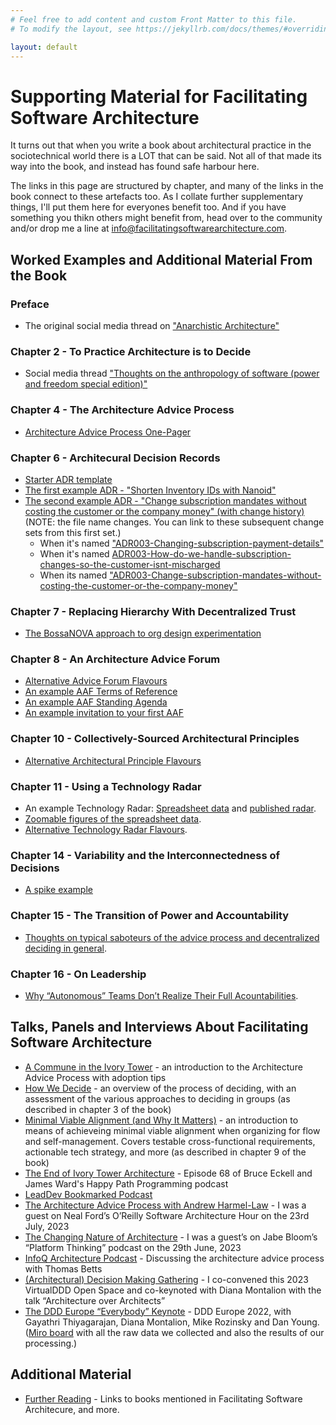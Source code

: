 ```yaml
---
# Feel free to add content and custom Front Matter to this file.
# To modify the layout, see https://jekyllrb.com/docs/themes/#overriding-theme-defaults

layout: default
---
```

# Supporting Material for Facilitating Software Architecture
It turns out that when you write a book about architectural practice in the sociotechnical world there is a LOT that can be said. Not all of that made its way into the book, and instead has found safe harbour here. 

The links in this page are structured by chapter, and many of the links in the book connect to these artefacts too. As I collate further supplementary things, I'll put them here for everyones benefit too. And if you have something you thikn others might benefit from, head over to the community and/or drop me a line at <info@facilitatingsoftwarearchitecture.com>.

## Worked Examples and Additional Material From the Book
### Preface
* The original social media thread on ["Anarchistic Architecture"](./../assets/pdf/Twitter-Thread-Anarchistic-Architecture.pdf)

### Chapter 2 - To Practice Architecture is to Decide
* Social media thread ["Thoughts on the anthropology of software (power and freedom special edition)"](./../assets/pdf/Twitter-Thread-Anthropology-of-Software-Power-and-Freedom.pdf)

### Chapter 4 - The Architecture Advice Process
* [Architecture Advice Process One-Pager](/advice-process-one-pager/)

### Chapter 6 - Architecural Decision Records
* [Starter ADR template](/adr-template/)
* [The first example ADR - "Shorten Inventory IDs with Nanoid"](/first-adr-example/)
* [The second example ADR - "Change subscription mandates without costing the customer or the company money" (with change history)](/second-adr-example/) (NOTE: the file name changes. You can link to these subsequent change sets from this first set.)
     * When it's named ["ADR003-Changing-subscription-payment-details"](https://github.com/andrewharmellaw/facilitating-software-architecture/commits/fcbafdaea65e64a1a3dd1d344a30b95ac08e28ef/adr/ADR003-Changing-subscription-payment-details.md?browsing_rename_history=true&new_path=adr/ADR003-Change-subscription-mandates-without-costing-the-customer-or-the-company-money.md&original_branch=example-adr-changesets)
     * When it's named [ADR003-How-do-we-handle-subscription-changes-so-the-customer-isnt-mischarged](https://github.com/andrewharmellaw/facilitating-software-architecture/commits/0453a6b2c55166a320b5dbd5f0ca197085641ee5/adr/ADR003-How-do-we-handle-subscription-changes-so-the-customer-isnt-mischarged.md?browsing_rename_history=true&new_path=adr/ADR003-Change-subscription-mandates-without-costing-the-customer-or-the-company-money.md&original_branch=example-adr-changesets)
     * When its named ["ADR003-Change-subscription-mandates-without-costing-the-customer-or-the-company-money"](https://github.com/andrewharmellaw/facilitating-software-architecture/commits/example-adr-changesets/adr/ADR003-Change-subscription-mandates-without-costing-the-customer-or-the-company-money.md)

### Chapter 7 - Replacing Hierarchy With Decentralized Trust
* [The BossaNOVA approach to org design experimentation](/bossanova-experimentation/)

### Chapter 8 - An Architecture Advice Forum
* [Alternative Advice Forum Flavours](/alternative-advice-forum-flavors/)
* [An example AAF Terms of Reference](/example-aaf-tor/)
* [An example AAF Standing Agenda](/aaf-standing-agenda-example/)
* [An example invitation to your first AAF](/aaf-first-invitation/)

### Chapter 10 - Collectively-Sourced Architectural Principles
* [Alternative Architectural Principle Flavours](/alternative-architectural-principle-flavors/)

### Chapter 11 - Using a Technology Radar
* An example Technology Radar: [Spreadsheet data](/radar-example-spreadsheet) and [published radar](/radar-example-published).
* [Zoomable figures of the spreadsheet data](/zoomable-radar-ssht-figs/).
* [Alternative Technology Radar Flavours](/alternative-tech-radar-flavors/).

### Chapter 14 - Variability and the Interconnectedness of Decisions
* [A spike example](/spike-example/)

### Chapter 15 - The Transition of Power and Accountability
* [Thoughts on typical saboteurs of the advice process and decentralized deciding in general](/typical-saboteurs/).

### Chapter 16 - On Leadership
* [Why “Autonomous” Teams Don’t Realize Their Full Acountabilities](/autonomous-teams-and-accountabilities/).

## Talks, Panels and Interviews About Facilitating Software Architecture
* [A Commune in the Ivory Tower](https://www.youtube.com/watch?v=fNIztIQWa04&ab_channel=DevoxxUK) - an introduction to the Architecture Advice Process with adoption tips
* [How We Decide](https://www.youtube.com/watch?v=qvV8GnIf974&ab_channel=DevoxxUK) - an overview of the process of deciding, with an assessment of the various approaches to deciding in groups (as described in chapter 3 of the book)
* [Minimal Viable Alignment (and Why It Matters)](https://www.youtube.com/watch?v=ajbgXzifhFk&ab_channel=CodecampRomania) - an introduction to means of achieveing minimal viable alignment when organizing for flow and self-management. Covers testable cross-functional requirements, actionable tech strategy, and more (as described in chapter 9 of the book)
* [The End of Ivory Tower Architecture](https://www.podchaser.com/podcasts/happy-path-programming-1451773/episodes/68-the-end-of-ivory-tower-arch-149016095) - Episode 68 of Bruce Eckell and James Ward's Happy Path Programming podcast
* [LeadDev Bookmarked Podcast](https://www.youtube.com/watch?v=fUumtS6NxtE&ab_channel=LeadDev)
* [The Architecture Advice Process with Andrew Harmel-Law](https://www.oreilly.com/live-events/software-architecture-hour-the-architecture-advice-process-with-andrew-harmel-law/0636920092589/0636920092588/) - I was a guest on Neal Ford’s O’Reilly Software Architecture Hour on the 23rd July, 2023
* [The Changing Nature of Architecture](https://www.youtube.com/watch?v=KryXEZbKaSE) - I was a guest’s on Jabe Bloom’s “Platform Thinking” podcast on the 29th June, 2023
* [InfoQ Architecture Podcast](https://www.infoq.com/podcasts/architecture-advice-process/) - Discussing the architecture advice process with Thomas Betts
* [(Architectural) Decision Making Gathering](https://virtualddd.com/sessions/85) - I co-convened this 2023 VirtualDDD Open Space and co-keynoted with Diana Montalion with the talk “Architecture over Architects”
* [The DDD Europe “Everybody” Keynote](https://www.youtube.com/watch?v=FEqGObgM_ZU&ab_channel=NeedsWorkshop) - DDD Europe 2022, with Gayathri Thiyagarajan, Diana Montalion, Mike Rozinsky and Dan Young. ([Miro board](https://miro.com/app/board/uXjVOtHPs7o=/?share_link_id=439337832914) with all the raw data we collected and also the results of our processing.)

## Additional Material 
* [Further Reading](/further-reading/) - Links to books mentioned in Facilitating Software Architecure, and more.
